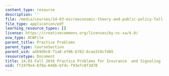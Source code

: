 ```yaml
---
content_type: resource
description: ''
file: /media/courses/14-03-microeconomic-theory-and-public-policy-fall-2016/ff2479e46f0a64dbbfdcf93efc8f3d78_MIT14_03F16_prac_insure.pdf
file_type: application/pdf
learning_resource_types: []
license: https://creativecommons.org/licenses/by-nc-sa/4.0/
ocw_type: OCWFile
parent_title: Practice Problems
parent_type: CourseSection
parent_uid: a4b9d9c8-71a8-ef06-b762-8cae319cfd85
resourcetype: Document
title: 14.03 Fall 2016 Practice Problems for Insurance  and Signaling
uid: ff2479e4-6f0a-64db-bfdc-f93efc8f3d78
---
```

